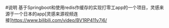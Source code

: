 #说明
基于Springboot和使用redis作缓存的实现打零工app的一个项目，灵感来源于一个日本的app[灵感来源视频连接]https://www.bilibili.com/video/BV1RP411v7j6/
